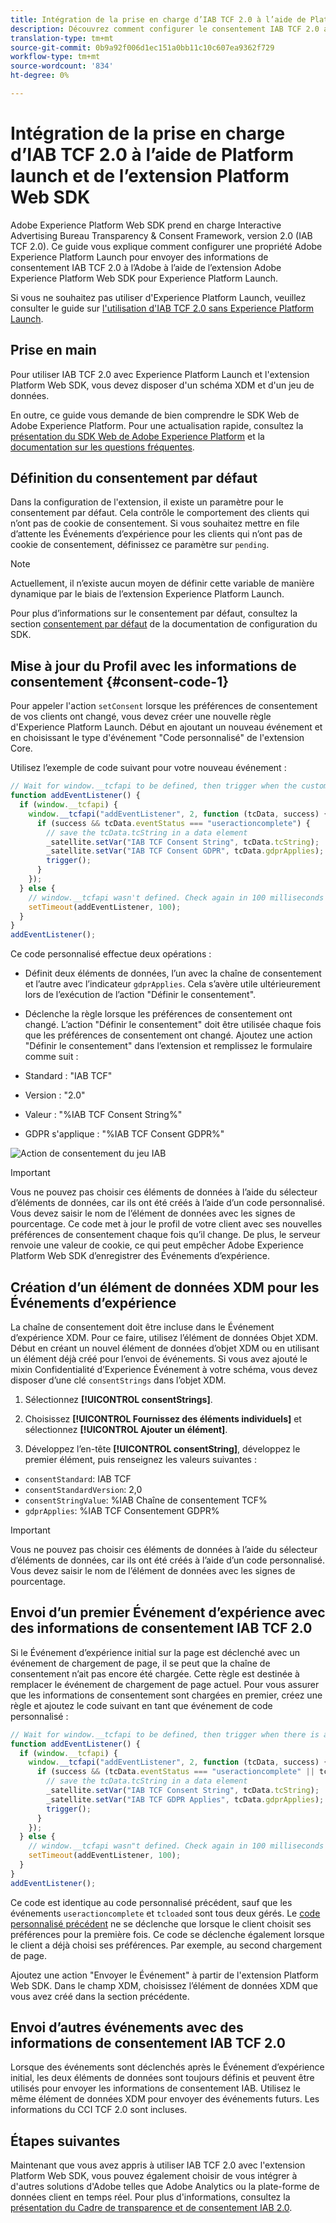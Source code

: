 ```yaml
---
title: Intégration de la prise en charge d’IAB TCF 2.0 à l’aide de Platform launch et de la plate-forme Web SDK Extension
description: Découvrez comment configurer le consentement IAB TCF 2.0 avec Adobe Experience Platform Launch et l’extension Adobe Experience Platform Web SDK.
translation-type: tm+mt
source-git-commit: 0b9a92f006d1ec151a0bb11c10c607ea9362f729
workflow-type: tm+mt
source-wordcount: '834'
ht-degree: 0%

---
```



# Intégration de la prise en charge d’IAB TCF 2.0 à l’aide de Platform launch et de l’extension Platform Web SDK

Adobe Experience Platform Web SDK prend en charge Interactive Advertising Bureau Transparency &amp; Consent Framework, version 2.0 (IAB TCF 2.0). Ce guide vous explique comment configurer une propriété Adobe Experience Platform Launch pour envoyer des informations de consentement IAB TCF 2.0 à l’Adobe à l’aide de l’extension Adobe Experience Platform Web SDK pour Experience Platform Launch.

Si vous ne souhaitez pas utiliser d&#39;Experience Platform Launch, veuillez consulter le guide sur [l&#39;utilisation d&#39;IAB TCF 2.0 sans Experience Platform Launch](./without-launch.md).

## Prise en main

Pour utiliser IAB TCF 2.0 avec Experience Platform Launch et l&#39;extension Platform Web SDK, vous devez disposer d&#39;un schéma XDM et d&#39;un jeu de données.

En outre, ce guide vous demande de bien comprendre le SDK Web de Adobe Experience Platform. Pour une actualisation rapide, consultez la [présentation du SDK Web de Adobe Experience Platform](../../home.md) et la [documentation sur les questions fréquentes](../../web-sdk-faq.md).

## Définition du consentement par défaut

Dans la configuration de l&#39;extension, il existe un paramètre pour le consentement par défaut. Cela contrôle le comportement des clients qui n’ont pas de cookie de consentement. Si vous souhaitez mettre en file d’attente les Événements d’expérience pour les clients qui n’ont pas de cookie de consentement, définissez ce paramètre sur `pending`.

>[!NOTE]
>
>Actuellement, il n’existe aucun moyen de définir cette variable de manière dynamique par le biais de l’extension Experience Platform Launch.

Pour plus d’informations sur le consentement par défaut, consultez la section [consentement par défaut](../../fundamentals/configuring-the-sdk.md#default-consent) de la documentation de configuration du SDK.

## Mise à jour du Profil avec les informations de consentement {#consent-code-1}

Pour appeler l&#39;action `setConsent` lorsque les préférences de consentement de vos clients ont changé, vous devez créer une nouvelle règle d&#39;Experience Platform Launch. Début en ajoutant un nouveau événement et en choisissant le type d&#39;événement &quot;Code personnalisé&quot; de l&#39;extension Core.

Utilisez l’exemple de code suivant pour votre nouveau événement :

```javascript
// Wait for window.__tcfapi to be defined, then trigger when the customer has completed their consent and preferences.
function addEventListener() {
  if (window.__tcfapi) {
    window.__tcfapi("addEventListener", 2, function (tcData, success) {
      if (success && tcData.eventStatus === "useractioncomplete") {
        // save the tcData.tcString in a data element
        _satellite.setVar("IAB TCF Consent String", tcData.tcString);
        _satellite.setVar("IAB TCF Consent GDPR", tcData.gdprApplies);
        trigger();
      }
    });
  } else {
    // window.__tcfapi wasn't defined. Check again in 100 milliseconds
    setTimeout(addEventListener, 100);
  }
}
addEventListener();
```

Ce code personnalisé effectue deux opérations :

* Définit deux éléments de données, l’un avec la chaîne de consentement et l’autre avec l’indicateur `gdprApplies`. Cela s’avère utile ultérieurement lors de l’exécution de l’action &quot;Définir le consentement&quot;.

* Déclenche la règle lorsque les préférences de consentement ont changé. L’action &quot;Définir le consentement&quot; doit être utilisée chaque fois que les préférences de consentement ont changé. Ajoutez une action &quot;Définir le consentement&quot; dans l’extension et remplissez le formulaire comme suit :

* Standard : &quot;IAB TCF&quot;
* Version : &quot;2.0&quot;
* Valeur : &quot;%IAB TCF Consent String%&quot;
* GDPR s&#39;applique : &quot;%IAB TCF Consent GDPR%&quot;

![Action de consentement du jeu IAB](../../../assets/iab_set_consent_action.png)

>[!IMPORTANT]
>
>Vous ne pouvez pas choisir ces éléments de données à l’aide du sélecteur d’éléments de données, car ils ont été créés à l’aide d’un code personnalisé. Vous devez saisir le nom de l’élément de données avec les signes de pourcentage. Ce code met à jour le profil de votre client avec ses nouvelles préférences de consentement chaque fois qu’il change. De plus, le serveur renvoie une valeur de cookie, ce qui peut empêcher Adobe Experience Platform Web SDK d’enregistrer des Événements d’expérience.

## Création d’un élément de données XDM pour les Événements d’expérience

La chaîne de consentement doit être incluse dans le Événement d’expérience XDM. Pour ce faire, utilisez l’élément de données Objet XDM. Début en créant un nouvel élément de données d’objet XDM ou en utilisant un élément déjà créé pour l’envoi de événements. Si vous avez ajouté le mixin Confidentialité d’Experience Événement à votre schéma, vous devez disposer d’une clé `consentStrings` dans l’objet XDM.

1. Sélectionnez **[!UICONTROL consentStrings]**.

1. Choisissez **[!UICONTROL Fournissez des éléments individuels]** et sélectionnez **[!UICONTROL Ajouter un élément]**.

1. Développez l’en-tête **[!UICONTROL consentString]**, développez le premier élément, puis renseignez les valeurs suivantes :

* `consentStandard`: IAB TCF
* `consentStandardVersion`: 2,0
* `consentStringValue`: %IAB Chaîne de consentement TCF%
* `gdprApplies`: %IAB TCF Consentement GDPR%

>[!IMPORTANT]
>
>Vous ne pouvez pas choisir ces éléments de données à l’aide du sélecteur d’éléments de données, car ils ont été créés à l’aide d’un code personnalisé. Vous devez saisir le nom de l’élément de données avec les signes de pourcentage.

## Envoi d’un premier Événement d’expérience avec des informations de consentement IAB TCF 2.0

Si le Événement d’expérience initial sur la page est déclenché avec un événement de chargement de page, il se peut que la chaîne de consentement n’ait pas encore été chargée. Cette règle est destinée à remplacer le événement de chargement de page actuel. Pour vous assurer que les informations de consentement sont chargées en premier, créez une règle et ajoutez le code suivant en tant que événement de code personnalisé :

```javascript
// Wait for window.__tcfapi to be defined, then trigger when there is a consent string
function addEventListener() {
  if (window.__tcfapi) {
    window.__tcfapi("addEventListener", 2, function (tcData, success) {
      if (success && (tcData.eventStatus === "useractioncomplete" || tcData.eventStatus === "tcloaded")) {
        // save the tcData.tcString in a data element
        _satellite.setVar("IAB TCF Consent String", tcData.tcString);
        _satellite.setVar("IAB TCF GDPR Applies", tcData.gdprApplies);
        trigger();
      }
    });
  } else {
    // window.__tcfapi wasn"t defined. Check again in 100 milliseconds
    setTimeout(addEventListener, 100);
  }
}
addEventListener();
```

Ce code est identique au code personnalisé précédent, sauf que les événements `useractioncomplete` et `tcloaded` sont tous deux gérés. Le [code personnalisé précédent](#consent-code-1) ne se déclenche que lorsque le client choisit ses préférences pour la première fois. Ce code se déclenche également lorsque le client a déjà choisi ses préférences. Par exemple, au second chargement de page.

Ajoutez une action &quot;Envoyer le Événement&quot; à partir de l&#39;extension Platform Web SDK. Dans le champ XDM, choisissez l’élément de données XDM que vous avez créé dans la section précédente.

## Envoi d’autres événements avec des informations de consentement IAB TCF 2.0

Lorsque des événements sont déclenchés après le Événement d’expérience initial, les deux éléments de données sont toujours définis et peuvent être utilisés pour envoyer les informations de consentement IAB. Utilisez le même élément de données XDM pour envoyer des événements futurs. Les informations du CCI TCF 2.0 sont incluses.

## Étapes suivantes

Maintenant que vous avez appris à utiliser IAB TCF 2.0 avec l&#39;extension Platform Web SDK, vous pouvez également choisir de vous intégrer à d&#39;autres solutions d&#39;Adobe telles que Adobe Analytics ou la plate-forme de données client en temps réel. Pour plus d&#39;informations, consultez la [présentation du Cadre de transparence et de consentement IAB 2.0](./overview.md).
